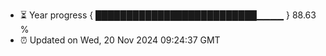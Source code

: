 - ⏳ Year progress { ██████████████████████████▁▁▁▁ } 88.63 %
- ⏰ Updated on Wed, 20 Nov 2024 09:24:37 GMT

